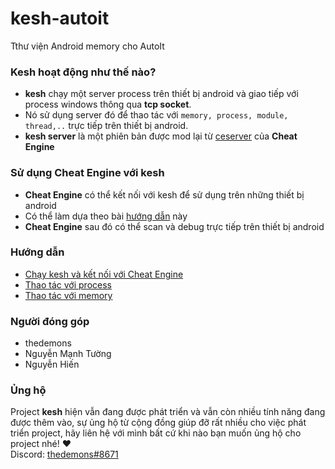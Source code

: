 # kesh-autoit
Tthư viện Android memory cho AutoIt

### Kesh hoạt động như thế nào?
- **kesh** chạy một server process trên thiết bị android và giao tiếp với process windows thông qua **tcp socket**.
- Nó sử dụng server đó để thao tác với ```memory, process, module, thread,..``` trực tiếp trên thiết bị android.
- **kesh server** là một phiên bản được mod lại từ [ceserver](https://github.com/cheat-engine/cheat-engine/tree/master/Cheat%20Engine/ceserver "ceserver") của **Cheat Engine**

### Sử dụng Cheat Engine với kesh
- **Cheat Engine** có thể kết nối với kesh để sử dụng trên những thiết bị android
- Có thể làm dựa theo bài [hướng dẫn](https://github.com/thedemons/kesh-autoit/tree/main/documentation#start-kesh-server-on-the-android-device "tutorial") này
- **Cheat Engine** sau đó có thể scan và debug trực tiếp trên thiết bị android

### Hướng dẫn
- [Chạy kesh và kết nối với Cheat Engine](https://github.com/thedemons/kesh-autoit/tree/main/documentation_vn/documentation#ch%E1%BA%A1y-kesh-v%C3%A0-k%E1%BA%BFt-n%E1%BB%91i-v%E1%BB%9Bi-cheat-engine)
- [Thao tác với process](https://github.com/thedemons/kesh-autoit/tree/main/documentation_vn/documentation/process#thao-t%C3%A1c-v%E1%BB%9Bi-process)
- [Thao tác với memory](https://github.com/thedemons/kesh-autoit/blob/main/documentation_vn/documentation/memory/README.md#%C4%91%E1%BB%8Dc-m%E1%BB%99t-gi%C3%A1-tr%E1%BB%8B-t%E1%BB%AB-memory)

### Người đóng góp
- thedemons
- Nguyễn Mạnh Tường
- Nguyễn Hiến

### Ủng hộ
Project **kesh** hiện vẫn đang được phát triển và vẫn còn nhiều tính năng đang được thêm vào, sự ủng hộ từ cộng đồng giúp đỡ rất nhiều cho việc phát triển project, hãy liên hệ với mình bất cứ khi nào bạn muốn ủng hộ cho project nhé! ♥<br/>
Discord: [thedemons#8671](https://discord.com/users/269920976236576769)
